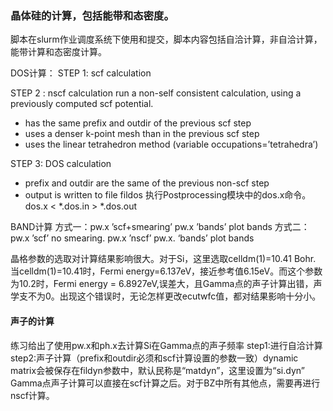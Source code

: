### 晶体硅的计算，包括能带和态密度。
脚本在slurm作业调度系统下使用和提交，脚本内容包括自洽计算，非自洽计算，能带计算和态密度计算。


DOS计算：
STEP 1: scf calculation

STEP 2 : nscf calculation
run a non-self consistent calculation, using a previously computed scf potential.
* has the same prefix and outdir of the previous scf step
* uses a denser k-point mesh than in the previous scf step
* uses the linear tetrahedron method (variable occupations=’tetrahedra’)

STEP 3: DOS calculation
* prefix and outdir are the same of the previous non-scf step
* output is written to file fildos
执行Postprocessing模块中的dos.x命令。dos.x < *.dos.in > *.dos.out

BAND计算
方式一：pw.x ’scf+smearing’         pw.x  ’bands’          plot bands
方式二：pw.x ’scf’ no smearing.     pw.x  ’nscf’        pw.x. ‘bands’       plot bands

晶格参数的选取对计算结果影响很大。对于Si，这里选取celldm(1)=10.41 Bohr. 当celldm(1)=10.41时，Fermi energy=6.137eV，接近参考值6.15eV。而这个参数为10.2时，Fermi energy = 6.8927eV,误差大，且Gamma点的声子计算出错，声学支不为0。出现这个错误时，无论怎样更改ecutwfc值，都对结果影响十分小。


#### 声子的计算
练习给出了使用pw.x和ph.x去计算Si在Gamma点的声子频率
step1:进行自洽计算
step2:声子计算（prefix和outdir必须和scf计算设置的参数一致）dynamic matrix会被保存在fildyn参数中，默认民称是“matdyn”，这里设置为“si.dyn”
Gamma点声子计算可以直接在scf计算之后。对于BZ中所有其他点，需要再进行nscf计算。
